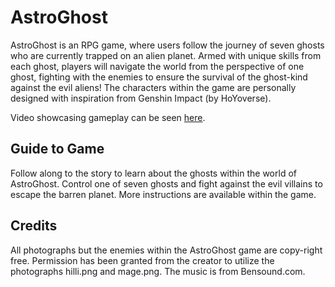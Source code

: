 # AstroGhost 
AstroGhost is an RPG game, where users follow the journey of seven ghosts who are currently trapped on an alien planet. Armed with unique skills from each ghost, players will navigate the world from the perspective of one ghost, fighting with the enemies to ensure the survival of the ghost-kind against the evil aliens! The characters within the game are personally designed with inspiration from Genshin Impact (by HoYoverse).

Video showcasing gameplay can be seen [here](https://drive.google.com/file/d/1vBhRlaUCfy70yb7YWG5T2mFRNOXVg1C5/view?usp=share_link).

## Guide to Game
Follow along to the story to learn about the ghosts within the world of AstroGhost. Control one of seven ghosts and fight against the evil villains to escape the barren planet. More instructions are available within the game. 

## Credits 
All photographs but the enemies within the AstroGhost game are copy-right free. Permission has been granted from the creator to utilize the photographs hilli.png and mage.png. The music is from Bensound.com. 
